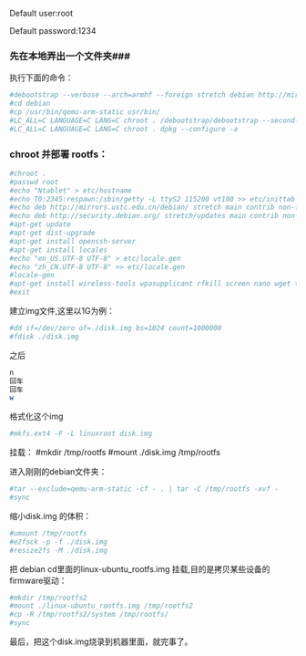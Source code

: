 Default user:root

Default password:1234


### 先在本地弄出一个文件夹###
执行下面的命令：
```bash
#debootstrap --verbose --arch=armhf --foreign stretch debian http://mirrors.ustc.edu.cn/debian/
#cd debian
#cp /usr/bin/qemu-arm-static usr/bin/
#LC_ALL=C LANGUAGE=C LANG=C chroot . /debootstrap/debootstrap --second-stage
#LC_ALL=C LANGUAGE=C LANG=C chroot . dpkg --configure -a
```


### chroot 并部署 rootfs： ###

```bash
#chroot .
#passwd root
#echo "Ntablet" > etc/hostname
#echo T0:2345:respawn:/sbin/getty -L ttyS2 115200 vt100 >> etc/inittab
#echo deb http://mirrors.ustc.edu.cn/debian/ stretch main contrib non-free > etc/apt/sources.list
#echo deb http://security.debian.org/ stretch/updates main contrib non-free >> etc/apt/sources.list
#apt-get update
#apt-get dist-upgrade
#apt-get install openssh-server
#apt-get install locales
#echo "en_US.UTF-8 UTF-8" > etc/locale.gen
#echo "zh_CN.UTF-8 UTF-8" >> etc/locale.gen
#locale-gen
#apt-get install wireless-tools wpasupplicant rfkill screen nano wget tar zip bluetooth blueman bluez bluez-tools libbluetooth-dev v4l-utils i2c-tools
#exit
```
建立img文件,这里以1G为例：
```bash
#dd if=/dev/zero of=./disk.img bs=1024 count=1000000
#fdisk ./disk.img
```
之后
```bash
n
回车
回车
w
```
格式化这个img
```bash
#mkfs.ext4 -F -L linuxroot disk.img
```

挂载：
#mkdir /tmp/rootfs
#mount ./disk.img /tmp/rootfs

进入刚刚的debian文件夹：
```bash
#tar --exclude=qemu-arm-static -cf - . | tar -C /tmp/rootfs -xvf -
#sync
```

缩小disk.img 的体积：
```bash
#umount /tmp/rootfs
#e2fsck -p -f ./disk.img
#resize2fs -M ./disk.img
```

把 debian cd里面的linux-ubuntu_rootfs.img 挂载,目的是拷贝某些设备的firmware驱动：
```bash
#mkdir /tmp/rootfs2
#mount ./linux-ubuntu_rootfs.img /tmp/rootfs2
#cp -R /tmp/rootfs2/system /tmp/rootfs/
#sync
```


最后，把这个disk.img烧录到机器里面，就完事了。

